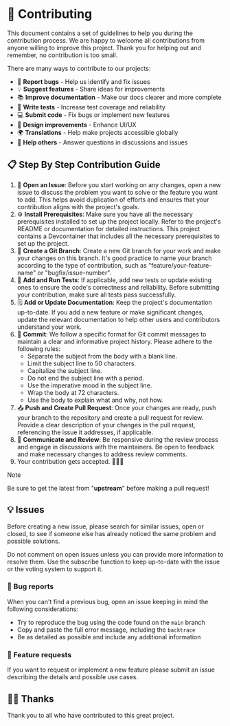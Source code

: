 # 🤝 Contributing

This document contains a set of guidelines to help you during the contribution
process. We are happy to welcome all contributions from anyone willing to
improve this project. Thank you for helping out and remember, no contribution is
too small.

There are many ways to contribute to our projects:

- 🐛 **Report bugs** - Help us identify and fix issues
- 💡 **Suggest features** - Share ideas for improvements
- 📚 **Improve documentation** - Make our docs clearer and more complete
- 🧪 **Write tests** - Increase test coverage and reliability
- 💻 **Submit code** - Fix bugs or implement new features
- 🎨 **Design improvements** - Enhance UI/UX
- 🌍 **Translations** - Help make projects accessible globally
- 💬 **Help others** - Answer questions in discussions and issues

## 📋 Step By Step Contribution Guide

01. 📝 **Open an Issue**: Before you start working on any changes, open a new
    issue to discuss the problem you want to solve or the feature you want to
    add. This helps avoid duplication of efforts and ensures that your
    contribution aligns with the project's goals.
02. ⚙️ **Install Prerequisites**: Make sure you have all the necessary
    prerequisites installed to set up the project locally. Refer to the
    project's README or documentation for detailed instructions.
    This project contains a Devcontainer that includes all the necessary
    prerequisites to set up the project.
03. 🌱 **Create a Git Branch**: Create a new Git branch for your work and make
    your changes on this branch. It's good practice to name your branch
    according to the type of contribution, such as "feature/your-feature-name"
    or "bugfix/issue-number".
04. 🧪 **Add and Run Tests**: If applicable, add new tests or update existing
    ones to ensure the code's correctness and reliability. Before submitting
    your contribution, make sure all tests pass successfully.
05. 🗒️ **Add or Update Documentation**: Keep the project's documentation
    up-to-date. If you add a new feature or make significant changes, update the
    relevant documentation to help other users and contributors understand your
    work.
06. 📜 **Commit**: We follow a specific format for Git commit messages to
    maintain a clear and informative project history. Please adhere to the
    following rules:
    - Separate the subject from the body with a blank line.
    - Limit the subject line to 50 characters.
    - Capitalize the subject line.
    - Do not end the subject line with a period.
    - Use the imperative mood in the subject line.
    - Wrap the body at 72 characters.
    - Use the body to explain what and why, not how.
07. 📤 **Push and Create Pull Request**: Once your changes are ready, push your
    branch to the repository and create a pull request for review. Provide a
    clear description of your changes in the pull request, referencing the issue
    it addresses, if applicable.
08. 💬 **Communicate and Review**: Be responsive during the review process and
    engage in discussions with the maintainers. Be open to feedback and make
    necessary changes to address review comments.
09. Your contribution gets accepted. 🎉🎉🎉

> [!NOTE]
> Be sure to get the latest from "**upstream**" before making a pull request!

## 💡 Issues

Before creating a new issue, please search for similar issues, open or closed,
to see if someone else has already noticed the same problem and possible
solutions.

Do not comment on open issues unless you can provide more information to resolve
them. Use the subscribe function to keep up-to-date with the issue or the voting
system to support it.

### 🐛 Bug reports

When you can't find a previous bug, open an issue keeping in mind the following
considerations:

- Try to reproduce the bug using the code found on the `main` branch
- Copy and paste the full error message, including the `backtrace`
- Be as detailed as possible and include any additional information

### 🚀 Feature requests

If you want to request or implement a new feature please submit an issue
describing the details and possible use cases.

## 🙏🏼 Thanks

Thank you to all who have contributed to this great project.
